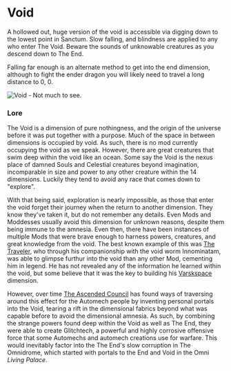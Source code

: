 # Void

A hollowed out, huge version of the void is accessible via digging down to the lowest point in Sanctum. Slow falling, and blindness are applied to any who enter The Void. Beware the sounds of unknowable creatures as you descend down to The End.

Falling far enough is an alternate method to get into the end dimension, although to fight the ender dragon you will likely need to travel a long distance to 0, 0.

![Void - Not much to see.](../../.gitbook/assets/Void\_photo.webp)

### Lore

The Void is a dimension of pure nothingness, and the origin of the universe before it was put together with a purpose. Much of the space in between dimensions is occupied by void. As such, there is no mod currently occupying the void as we speak. However, there are great creatures that swim deep within the void like an ocean. Some say the Void is the nexus place of damned Souls and Celestial creatures beyond imagination, incomparable in size and power to any other creature within the 14 dimensions. Luckily they tend to avoid any race that comes down to "explore".&#x20;

With that being said, exploration is nearly impossible, as those that enter the void forget their journey when the return to another dimension. They know they've taken it, but do not remember any details. Even Mods and Moddesses usually avoid this dimension for unknown reasons, despite them being immune to the amnesia. Even then, there have been instances of multiple Mods that were brave enough to harness powers, creatures, and great knowledge from the void. The best known example of this was [The Traveler](../mods-and-gods/the-traveler.md#innominatam-the-cosmic-tunneller), who through his companionship with the void worm Innominatam, was able to glimpse furthur into the void than any other Mod, cementing him in legend. He has not revealed any of the information he learned within the void, but some believe that it was the key to building his [Varskspace](glacium-panacea-the-brine-varskspace.md#varskspace) dimension.

However, over time [The Ascended Council](../mods-and-gods/the-ascended-council.md) has found ways of traversing around this effect for the Automech people by inventing personal portals into the Void, tearing a rift in the dimensional fabrics beyond what was capable before to avoid the dimensional amnesia. As such, by combining the strange powers found deep within the Void as well as The End, they were able to create Glitchtech, a powerful and highly corrosive offensive force that some Automechs and automech creations use for warfare. This would inevitably factor into the The End's slow corruption in The Omnidrome, which started with portals to the End and Void in the Omni _Living Palace_.
